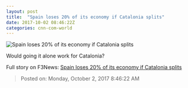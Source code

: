 ```yaml
---
layout: post
title:  "Spain loses 20% of its economy if Catalonia splits"
date: 2017-10-02 08:46:22Z
categories: cnn-com-world
---
```


![Spain loses 20% of its economy if Catalonia splits](http://i2.cdn.turner.com/money/dam/assets/170929132158-catalonia-independence-780x439.jpg)

Would going it alone work for Catalonia?


Full story on F3News: [Spain loses 20% of its economy if Catalonia splits](http://www.f3nws.com/n/hhrSNG)

> Posted on: Monday, October 2, 2017 8:46:22 AM
